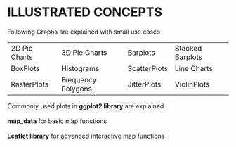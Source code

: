 
# ILLUSTRATED CONCEPTS
Following Graphs are explained with small use cases<br>
<table border="0">
  <tr>
    <td> 2D Pie Charts </td>
    <td> 3D Pie Charts </td>
    <td> Barplots </td>
    <td> Stacked Barplots </td>
  </tr>
  <tr>
    <td> BoxPlots </td>
    <td> Histograms </td>
    <td> ScatterPlots </td>
    <td> Line Charts </td>
  </tr>
  <tr>
    <td> RasterPlots </td>
    <td> Frequency Polygons </td>
    <td> JitterPlots </td>
    <td> ViolinPlots </td>
  </tr>
</table>
  
Commonly used plots in <b>ggplot2 library</b> are explained<br><br>
<b>map_data</b> for basic map functions<br><br>
<b>Leaflet library</b> for advanced interactive map functions<br><br>
